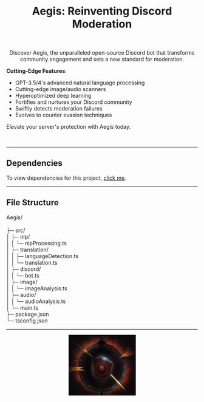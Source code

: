 <h1 align = "center" >Aegis: Reinventing Discord Moderation</h1>
<br />
<p align="center">
Discover Aegis, the unparalleled open-source Discord bot that transforms community engagement and sets a new standard for moderation. 
  
**Cutting-Edge Features**:
* GPT-3.5/4's advanced natural language processing
* Cutting-edge image/audio scanners
* Hyperoptimized deep learning
* Fortifies and nurtures your Discord community
* Swiftly detects moderation failures
* Evolves to counter evasion techniques
  
Elevate your server's protection with Aegis today.
</p>
<br />

---
<h2>Dependencies</h2>

To view dependencies for this project, [click me](https://github.com/AbhiAlest/Aegis/blob/main/package.json).


---

<h2>File Structure</h2>
<p>
  
Aegis/<br>   
├─ src/<br>
│ ├─ nlp/<br>
│ │ └─ nlpProcessing.ts<br>
│ ├─ translation/<br>
│ │ ├─ languageDetection.ts<br>
│ │ └─ translation.ts<br>
│ ├─ discord/<br>
│ │ └─ bot.ts<br>
│ ├─ image/<br>
│ │ └─ imageAnalysis.ts<br>
│ ├─ audio/<br>
│ │ └─ audioAnalysis.ts<br>
│ └─ main.ts<br>
├─ package.json<br>
└─ tsconfig.json<br>
  
</p>  


---

<div align="center">
  <p> 
    <img src="https://github.com/AbhiAlest/Aegis/blob/main/Images/Logo/Aegis.png?raw=true" alt = "Aegis Logo" >
</p> 

